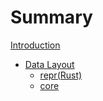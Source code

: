 # Summary

[Introduction](README.md)

* [Data Layout](data.md)
	* [repr(Rust)](repr-rust.md)
  * [core](core-data-structures.md)
